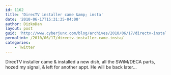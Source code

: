 ```yaml
---
id: 1162
title: 'DirecTV installer came &amp; insta'
date: '2010-06-17T15:31:35-04:00'
author: DizkoDan
layout: post
guid: 'http://www.cyberjunx.com/blog/archives/2010/06/17/directv-installer-came-insta/'
permalink: /2010/06/17/directv-installer-came-insta/
categories:
    - Twitter
---
```


DirecTV installer came &amp; installed a new dish, all the SWiM/DECA parts, hozed my signal, &amp; left for another appt. He will be back later…